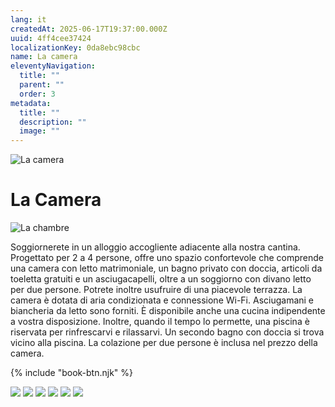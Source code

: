 ```yaml
---
lang: it
createdAt: 2025-06-17T19:37:00.000Z
uuid: 4ff4cee37424
localizationKey: 0da8ebc98cbc
name: La camera
eleventyNavigation:
  title: ""
  parent: ""
  order: 3
metadata:
  title: ""
  description: ""
  image: ""
---
```


![La camera](/_images/Main-clefs-ombre.webp)

# La Camera

![La chambre](/_images/Photo-chambre.webp)

Soggiornerete in un alloggio accogliente adiacente alla nostra cantina.
Progettato per 2 a 4 persone, offre uno spazio confortevole che comprende una camera con letto matrimoniale, un bagno privato con doccia, articoli da toeletta gratuiti e un asciugacapelli, oltre a un soggiorno con divano letto per due persone.
Potrete inoltre usufruire di una piacevole terrazza.
La camera è dotata di aria condizionata e connessione Wi-Fi. Asciugamani e biancheria da letto sono forniti.
È disponibile anche una cucina indipendente a vostra disposizione.
Inoltre, quando il tempo lo permette, una piscina è riservata per rinfrescarvi e rilassarvi.
Un secondo bagno con doccia si trova vicino alla piscina.
La colazione per due persone è inclusa nel prezzo della camera.

{% include "book-btn.njk" %}

![](/_images/Photos-galerie-chambre-1.webp) ![](/_images/Photos-galerie-chambre-2.webp) ![](/_images/Photos-galerie-chambre-3.webp) ![](/_images/Photos-galerie-chambre-4.webp) ![](/_images/Photos-galerie-chambre-5.webp) ![](/_images/7135C485-8102-4017-9B6B-C52CA5AD1144.webp)
